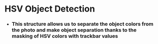 # HSV Object Detection
- ### This structure allows us to separate the object colors from the photo and make object separation thanks to the masking of HSV colors with trackbar values
